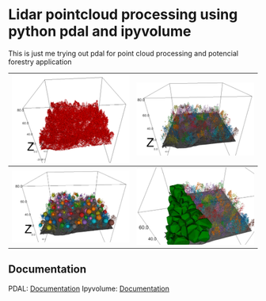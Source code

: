 # Lidar pointcloud processing using python pdal and ipyvolume


This is just me trying out pdal for point cloud processing and potencial forestry application


|![](img/all_points_red.png)|![](img/local_max_and_kd_trees.png)|
|---|---|
|![](img/tree-spheres.png)|![](img/convex_hulls.png)|



## Documentation
PDAL: [Documentation](https://pypi.org/project/PDAL/)
Ipyvolume: [Documentation](https://ipyvolume.readthedocs.io/en/latest/)
